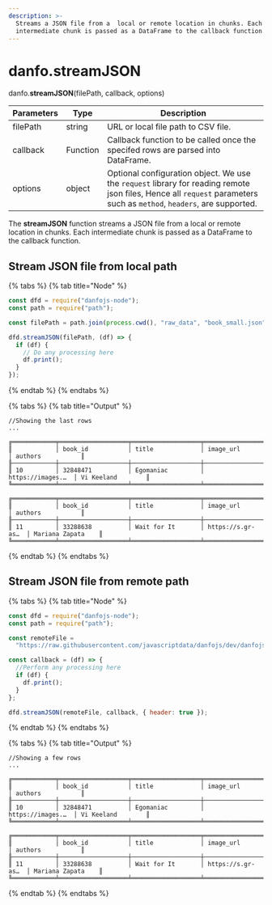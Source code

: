 ```yaml
---
description: >-
  Streams a JSON file from a  local or remote location in chunks. Each
  intermediate chunk is passed as a DataFrame to the callback function.
---
```


# danfo.streamJSON

danfo.**streamJSON**(filePath, callback, options)&#x20;

| Parameters | Type     | Description                                                                                                                                                           |
| ---------- | -------- | --------------------------------------------------------------------------------------------------------------------------------------------------------------------- |
| filePath   | string   | URL or local file path to CSV file.                                                                                                                                   |
| callback   | Function | Callback function to be called once the specifed rows are parsed into DataFrame.                                                                                      |
| options    | object   | Optional configuration object. We use the `request` library for reading remote json files, Hence all `request` parameters such as `method`, `headers`, are supported. |

The **streamJSON** function streams a JSON file from a local or remote location in chunks. Each intermediate chunk is passed as a DataFrame to the callback function.

## **Stream JSON file from local path**

{% tabs %}
{% tab title="Node" %}

```javascript
const dfd = require("danfojs-node");
const path = require("path");

const filePath = path.join(process.cwd(), "raw_data", "book_small.json");

dfd.streamJSON(filePath, (df) => {
  if (df) {
    // Do any processing here
    df.print();
  }
});
```

{% endtab %}
{% endtabs %}

{% tabs %}
{% tab title="Output" %}

```
//Showing the last rows
...

╔════════════╤═══════════════════╤═══════════════════╤═══════════════════╤═══════════════════╗
║            │ book_id           │ title             │ image_url         │ authors           ║
╟────────────┼───────────────────┼───────────────────┼───────────────────┼───────────────────╢
║ 10         │ 32848471          │ Egomaniac         │ https://images.…  │ Vi Keeland        ║
╚════════════╧═══════════════════╧═══════════════════╧═══════════════════╧═══════════════════╝

╔════════════╤═══════════════════╤═══════════════════╤═══════════════════╤═══════════════════╗
║            │ book_id           │ title             │ image_url         │ authors           ║
╟────────────┼───────────────────┼───────────────────┼───────────────────┼───────────────────╢
║ 11         │ 33288638          │ Wait for It       │ https://s.gr-as…  │ Mariana Zapata    ║
╚════════════╧═══════════════════╧═══════════════════╧═══════════════════╧═══════════════════╝
```

{% endtab %}
{% endtabs %}

## **Stream JSON file from remote path**

{% tabs %}
{% tab title="Node" %}

```javascript
const dfd = require("danfojs-node");
const path = require("path");

const remoteFile =
  "https://raw.githubusercontent.com/javascriptdata/danfojs/dev/danfojs-node/tests/samples/book.json";

const callback = (df) => {
  //Perform any processing here
  if (df) {
    df.print();
  }
};

dfd.streamJSON(remoteFile, callback, { header: true });
```

{% endtab %}
{% endtabs %}

{% tabs %}
{% tab title="Output" %}

```
//Showing a few rows
...

╔════════════╤═══════════════════╤═══════════════════╤═══════════════════╤═══════════════════╗
║            │ book_id           │ title             │ image_url         │ authors           ║
╟────────────┼───────────────────┼───────────────────┼───────────────────┼───────────────────╢
║ 10         │ 32848471          │ Egomaniac         │ https://images.…  │ Vi Keeland        ║
╚════════════╧═══════════════════╧═══════════════════╧═══════════════════╧═══════════════════╝

╔════════════╤═══════════════════╤═══════════════════╤═══════════════════╤═══════════════════╗
║            │ book_id           │ title             │ image_url         │ authors           ║
╟────────────┼───────────────────┼───────────────────┼───────────────────┼───────────────────╢
║ 11         │ 33288638          │ Wait for It       │ https://s.gr-as…  │ Mariana Zapata    ║
╚════════════╧═══════════════════╧═══════════════════╧═══════════════════╧═══════════════════╝
```

{% endtab %}
{% endtabs %}
